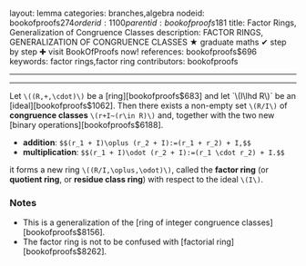 layout: lemma
categories: branches,algebra
nodeid: bookofproofs$274
orderid: 1100
parentid: bookofproofs$181
title: Factor Rings, Generalization of Congruence Classes
description: FACTOR RINGS, GENERALIZATION OF CONGRUENCE CLASSES ★ graduate maths ✔ step by step ✚ visit BookOfProofs now!
references: bookofproofs$696
keywords: factor rings,factor ring
contributors: bookofproofs

---


---

Let `\((R,+,\cdot)\)` be a [ring][bookofproofs$683] and let `\(I\lhd R\)` be an [ideal][bookofproofs$1062]. Then there exists a non-empty set `\(R/I\)` of **congruence classes** `\(r+I~(r\in R)\)` and, together with the two new [binary operations][bookofproofs$6188].
* **addition**: `$$(r_1 + I)\oplus (r_2 + I):=(r_1 + r_2) + I,$$`
* **multiplication**: `$$(r_1 + I)\odot (r_2 + I):=(r_1 \cdot r_2) + I.$$` 

it forms a new ring `\((R/I,\oplus,\odot)\)`, called the **factor ring** (or **quotient ring**, or **residue class ring**) with respect to the ideal `\(I\)`.

### Notes

* This is a generalization of the [ring of integer congruence classes][bookofproofs$8156].
* The factor ring is not to be confused with [factorial ring][bookofproofs$8262].